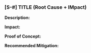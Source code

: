 ### [S-#] TITLE (Root Cause + IMpact)

**Description:**

**Impact:**

**Proof of Concept:**

**Recommended Mitigation:**
